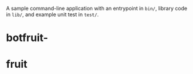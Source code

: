 A sample command-line application with an entrypoint in `bin/`, library code
in `lib/`, and example unit test in `test/`.
# botfruit-
# fruit
